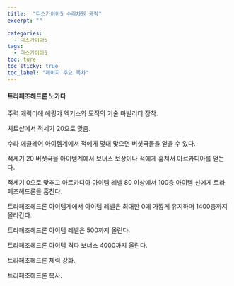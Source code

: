 ```yaml
---
title:  "디스가이아5 수라차원 공략"
excerpt: ""

categories:
  - 디스가이아5
tags:
  - 디스가이아5
toc: ture
toc_sticky: true
toc_label: "페이지 주요 목차"
---
```


#### 트라페조헤드론 노가다
주력 캐릭터에 에링갸 엑기스와 도적의 기술 마빌리티 장착.

치트샵에서 적세기 20으로 맞춤.

수라 에클레어 아이템계에서 적에게 몇대 맞으면 버섯국물을 얻을 수 있다.

적세기 20 버섯국물 아이템계에서 보너스 보상이나 적에게 훔쳐서 아르카디아를 얻는다.

적세기 0으로 맞추고 아르카디아 아이템 레벨 80 이상에서 100층 아이템 신에게 트라페조헤드론을 훔친다.

트라페조헤드론 아이템계에서 아이템 레벨은 최대한 0에 가깝게 유지하며 1400층까지 올라간다.

트라페조헤드론 아이템 레벨은 500까지 올린다.

트라페조헤드론 아이템 격파 보너스 4000까지 올린다.

트라페조헤드론 체력 강화.

트라페조헤드론 복사.


